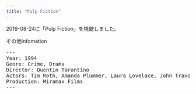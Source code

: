 ```yaml
---
title: "Pulp Fiction"
---
```

2019-08-24に「Pulp Fiction」を視聴しました。

その他Infomation
<pre>
---
Year: 1994
Genre: Crime, Drama
Director: Quentin Tarantino
Actors: Tim Roth, Amanda Plummer, Laura Lovelace, John Travolta
Production: Miramax Films
---
</pre>